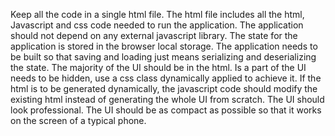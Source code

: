 Keep all the code in a single html file.
The html file includes all the html, Javascript and css code needed to run the application.
The application should not depend on any external javascript library.
The state for the application is stored in the browser local storage.
The application needs to be built so that saving and loading just means serializing and deserializing the state.
The majority of the UI should be in the html.
Is a part of the UI needs to be hidden, use a css class dynamically applied to achieve it.
If the html is to be generated dynamically, the javascript code should modify the existing html instead of generating the whole UI from scratch.
The UI should look professional.
The UI should be as compact as possible so that it works on the screen of a typical phone.